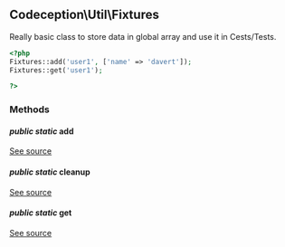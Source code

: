 
## Codeception\Util\Fixtures


Really basic class to store data in global array and use it in Cests/Tests.

```php
<?php
Fixtures::add('user1', ['name' => 'davert']);
Fixtures::get('user1');

?>
```


### Methods


#### *public static* add
[See source](https://github.com/Codeception/Codeception/blob/master/src/Codeception/Util/Fixtures.php#L21)

#### *public static* cleanup
[See source](https://github.com/Codeception/Codeception/blob/master/src/Codeception/Util/Fixtures.php#L35)

#### *public static* get
[See source](https://github.com/Codeception/Codeception/blob/master/src/Codeception/Util/Fixtures.php#L26)
